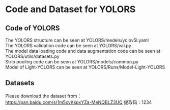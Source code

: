 # Code and Dataset for YOLORS
## Code of YOLORS
  The YOLORS structure can be seen at YOLORS/medels/yolov5l.yaml  
  The YOLORS validation code can be seen at YOLORS/val.py  
  The model data loading code and data augmentation code can be seen at YOLORS/utils/datasets.py  
  Strip pooling code can be seen at YOLORS/models/common.py  
  Model of Light-YOLORS can be seen at YOLORS/Runs/Model-Light-YOLORS  
## Datasets
  Please download the dataset from：https://pan.baidu.com/s/1m5cvKspxYZa-MeNQBLZ3UQ 提取码：1234
